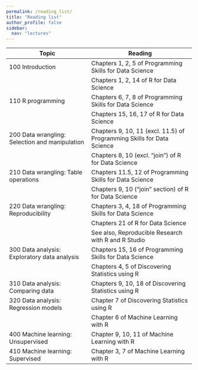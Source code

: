 ```yaml
---
permalink: /reading_list/
title: "Reading list"
author_profile: false
sidebar:
  nav: "lectures"
---
```


| Topic                                            | Reading                                                                |
|--------------------------------------------------|------------------------------------------------------------------------|
| 100 Introduction                                 | Chapters 1, 2, 5 of Programming   Skills for Data Science              |
|                                                  | Chapters   1, 2, 14 of R for Data Science                              |
| 110 R programming                                | Chapters 6, 7, 8 of Programming   Skills for Data Science              |
|                                                  | Chapters   15, 16, 17 of R for Data Science                            |
| 200 Data wrangling: Selection and   manipulation | Chapters 9, 10, 11 (excl. 11.5) of Programming Skills for Data Science |
|                                                  | Chapters   8, 10 (excl. “join”) of R for Data Science                  |
| 210 Data wrangling: Table   operations           | Chapters 11.5, 12 of Programming   Skills for Data Science             |
|                                                  | Chapters   9, 10 (“join” section) of R for Data Science                |
| 220 Data wrangling:   Reproducibility            | Chapters 3, 4, 18 of Programming   Skills for Data Science             |
|                                                  | Chapters   21 of R for Data Science                                    |
|                                                  | See   also, Reproducible Research with R and R Studio                  |
| 300 Data analysis: Exploratory   data analysis   | Chapters 15, 16 of Programming   Skills for Data Science               |
|                                                  | Chapters   4, 5 of Discovering Statistics using R                      |
| 310 Data   analysis: Comparing data              | Chapters 9, 10, 18 of Discovering   Statistics using R                 |
| 320 Data analysis: Regression   models           | Chapter 7 of Discovering   Statistics using R                          |
|                                                  | Chapter   6 of Machine Learning with R                                 |
| 400   Machine learning: Unsupervised             | Chapter 9, 10, 11 of Machine   Learning with R                         |
| 410 Machine learning: Supervised                 | Chapter 3, 7 of Machine   Learning with R                              |
